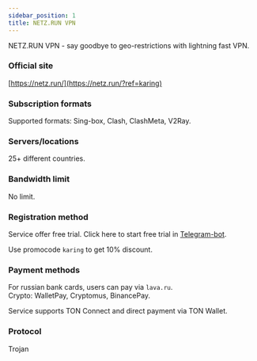 ```yaml
---
sidebar_position: 1
title: NETZ.RUN VPN
---
```


NETZ.RUN VPN - say goodbye to geo-restrictions with lightning fast VPN.

### Official site
[https://netz.run/](https://netz.run/?ref=karing)

### Subscription formats
Supported formats: Sing-box, Clash, ClashMeta, V2Ray.
### Servers/locations
25+ different countries.
### Bandwidth limit
No limit.
### Registration method
Service offer free trial.
Click here to start free trial in [Telegram-bot](https://t.me/netzrun_bot?start=ref_karing).

Use promocode `karing` to get 10% discount.

### Payment methods
For russian bank cards, users can pay via `lava.ru`.  
Crypto: WalletPay, Cryptomus, BinancePay.

Service supports TON Connect and direct payment via TON Wallet.

### Protocol
Trojan